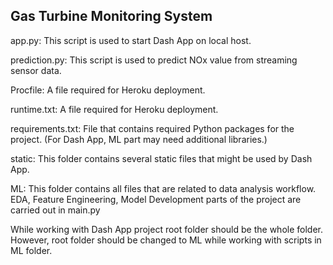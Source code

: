 ## Gas Turbine Monitoring System
app.py: This script is used to start Dash App on local host.

prediction.py: This script is used to predict NOx value from streaming sensor data.

Procfile: A file required for Heroku deployment.

runtime.txt: A file required for Heroku deployment.

requirements.txt: File that contains required Python packages for the project. (For Dash App, ML part may need additional libraries.)

static: This folder contains several static files that might be used by Dash App.

ML: This folder contains all files that are related to data analysis workflow. EDA, Feature Engineering, Model Development parts of the project are carried out in main.py

While working with Dash App project root folder should be the whole folder. However, root folder should be changed to ML while working with scripts in ML folder.